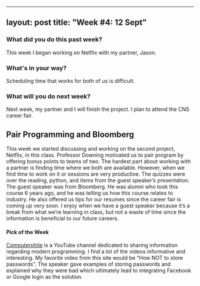 
---
layout: post
title: "Week #4: 12 Sept"
---

<h3> What did you do this past week? </h3>
This week I began working on Netflix with my partner, Jason.
<h3> What's in your way? </h3>
Scheduling time that works for both of us is difficult.
<h3> What will you do next week? </h3>
Next week, my partner and I will finish the project. I plan to attend the CNS career fair.
<h2> Pair Programming and Bloomberg </h2>
This week we started discussing and working on the second project, Netflix, in this class. Professor Downing motivated us to pair program by offering bonus points to teams of two. The hardest part about working with a partner is finding time where we both are available. However, when we find time to work on it or sessions are very productive. The quizzes were over the reading, python, and items from the guest speaker’s presentation. The guest speaker was from Bloomberg. He was alumni who took this course 6 years ago, and he was telling us how this course relates to industry.  He also offered us tips for our resumes since the career fair is coming up very soon. I enjoy when we have a guest speaker because it’s a break from what we’re learning in class, but not a waste of time since the information is beneficial to our future careers.
<h4> Pick of the Week </h4>
<a href=https://www.youtube.com/channel/UC9-y-6csu5WGm29I7JiwpnA>Computerphile</a> is a YouTube channel dedicated to sharing information regarding modern programming. I find a lot of the videos informative and interesting. My favorite video from this site would be “How NOT to store passwords”.  The speaker gave examples of storing passwords and explained why they were bad which ultimately lead to integrating Facebook or Google login as the solution.
